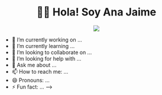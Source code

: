 
<div align="center">
<h1 align="center"> 🙋‍♀️​ Hola! Soy Ana Jaime </h1>
<img src="https://github.com/user-attachments/assets/7e0de28a-4a92-41f7-8ce2-ea0957c423f0">
</div>


- 🔭 I’m currently working on ...
- 🌱 I’m currently learning ...
- 👯 I’m looking to collaborate on ...
- 🤔 I’m looking for help with ...
- 💬 Ask me about ...
- 📫 How to reach me: ...
- 😄 Pronouns: ...
- ⚡ Fun fact: ...
-->
